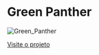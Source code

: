 # Green Panther
![Green_Panther](https://user-images.githubusercontent.com/64115668/216777142-985ed6c0-ee51-4cdb-95b7-290c0b2350d0.png)


<a href="https://macaury.github.io/Green-Panther/">  Visite o projeto</a>

